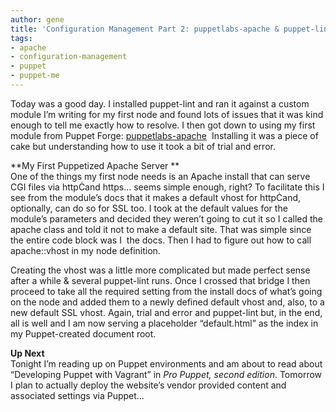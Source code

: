 ```yaml
---
author: gene
title: 'Configuration Management Part 2: puppetlabs-apache & puppet-lint'
tags:
- apache
- configuration-management
- puppet
- puppet-me
---
```



Today was a good day. I installed puppet-lint and ran it against a custom module I’m writing for my first node and found lots of issues that it was kind enough to tell me exactly how to resolve. I then got down to using my first module from Puppet Forge: [puppetlabs-apache](http://bit.ly/1nq94vg)  Installing it was a piece of cake but understanding how to use it took a bit of trial and error.

**My First Puppetized Apache Server **  
 One of the things my first node needs is an Apache install that can serve CGI files via httpand https… seems simple enough, right? To facilitate this I see from the module’s docs that it makes a default vhost for httpand, optionally, can do so for SSL too. I took at the default values for the module’s parameters and decided they weren’t going to cut it so I called the apache class and told it not to make a default site. That was simple since the entire code block was I  the docs. Then I had to figure out how to call apache::vhost in my node definition.

Creating the vhost was a little more complicated but made perfect sense after a while & several puppet-lint runs. Once I crossed that bridge I then proceed to take all the required setting from the install docs of what’s going on the node and added them to a newly defined default vhost and, also, to a new default SSL vhost. Again, trial and error and puppet-lint but, in the end, all is well and I am now serving a placeholder “default.html” as the index in my Puppet-created document root.

**Up Next**  
 Tonight I’m reading up on Puppet environments and am about to read about “Developing Puppet with Vagrant” in *Pro Puppet, second edition*. Tomorrow I plan to actually deploy the website’s vendor provided content and associated settings via Puppet…


